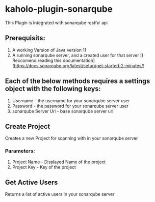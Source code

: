 # kaholo-plugin-sonarqube

This Plugin is integrated with sonarqube restful api

## Prerequisits:
1) A working Version of Java version 11
2) A running sonarqube server, and a created user for that server
   [I Reccomend reading this documentation] (https://docs.sonarqube.org/latest/setup/get-started-2-minutes/)


## Each of the below methods requires a settings object with the following keys:
1) Username - the username for your sonarqube server user
2) Password - the password for your sonarqube server user
3) sonarqube Server Url - base sonarqube server url

## Create Project
Creates a new Project for scanning with in your sonarqube server

### Parameters:
1) Project Name - Displayed Name of the project
2) Project Key - Key of the project

## Get Active Users
Returns a list of active users in your sonarqube server

